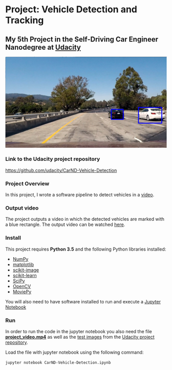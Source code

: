 # Project: Vehicle Detection and Tracking
## My 5th Project in the Self-Driving Car Engineer Nanodegree at [Udacity](https://www.udacity.com/)

<img src="output_images/test1_04_labeled_heatmap.png" width="900" alt="Combined Image" />

### Link to the Udacity project repository

https://github.com/udacity/CarND-Vehicle-Detection

### Project Overview
In this project, I wrote a software pipeline to detect vehicles in a [video](https://youtu.be/unE9A5T9B0Q).

### Output video

The project outputs a video in which the detected vehicles are marked with a blue rectangle. The output video can be watched [here](https://drive.google.com/open?id=0B0agIiDyIPj1aDJYWmVNSjRPMUU).

### Install

This project requires **Python 3.5** and the following Python libraries installed:

- [NumPy](http://www.numpy.org/)
- [matplotlib](http://matplotlib.org/)
- [scikit-image](http://scikit-image.org/)
- [scikit-learn](http://scikit-learn.org/)
- [SciPy](https://www.scipy.org/)
- [OpenCV](http://opencv.org/)
- [MoviePy](http://zulko.github.io/moviepy/)

You will also need to have software installed to run and execute a [Jupyter Notebook](http://jupyter.org/)

### Run

In order to run the code in the jupyter notebook you also need the file [**project_video.mp4**](https://github.com/udacity/CarND-Vehicle-Detection/blob/master/project_video.mp4) as well as the [test images](https://github.com/udacity/CarND-Vehicle-Detection/tree/master/test_images) from the [Udacity project repository](https://github.com/udacity/CarND-Vehicle-Detection).

Load the file with jupyter notebook using the following command:

```jupyter notebook CarND-Vehicle-Detection.ipynb```
